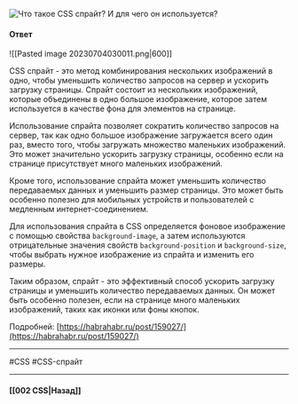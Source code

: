![Что такое CSS спрайт? И для чего он используется?](https://youtu.be/CjdCxxqObaM?t=330)

#### Ответ

![[Pasted image 20230704030011.png|600]]

CSS спрайт - это метод комбинирования нескольких изображений в одно, чтобы уменьшить количество запросов на сервер и ускорить загрузку страницы. Спрайт состоит из нескольких изображений, которые объединены в одно большое изображение, которое затем используется в качестве фона для элементов на странице.

Использование спрайта позволяет сократить количество запросов на сервер, так как одно большое изображение загружается всего один раз, вместо того, чтобы загружать множество маленьких изображений. Это может значительно ускорить загрузку страницы, особенно если на странице присутствует много маленьких изображений.

Кроме того, использование спрайта может уменьшить количество передаваемых данных и уменьшить размер страницы. Это может быть особенно полезно для мобильных устройств и пользователей с медленным интернет-соединением.

Для использования спрайта в CSS определяется фоновое изображение с помощью свойства `background-image`, а затем используются отрицательные значения свойств `background-position` и `background-size`, чтобы выбрать нужное изображение из спрайта и изменить его размеры.

Таким образом, спрайт - это эффективный способ ускорить загрузку страницы и уменьшить количество передаваемых данных. Он может быть особенно полезен, если на странице много маленьких изображений, таких как иконки или фоны кнопок.

Подробней: [https://habrahabr.ru/post/159027/](https://habrahabr.ru/post/159027/)

___
#CSS #CSS-спрайт

___

#### [[002 CSS|Назад]]
